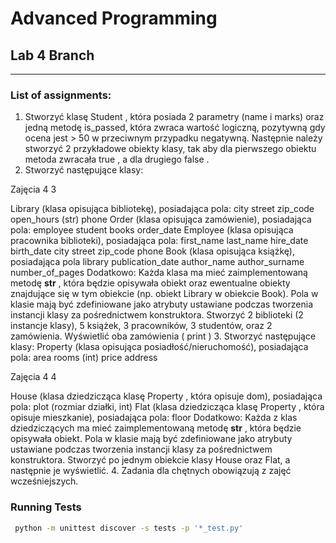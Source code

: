 # Advanced Programming

## Lab 4 Branch
---
### List of assignments: 

1. Stworzyć klasę Student , która posiada 2 parametry (name i marks) oraz jedną metodę is_passed, która zwraca wartość
logiczną, pozytywną gdy ocena jest > 50 w przeciwnym przypadku negatywną. Następnie należy stworzyć 2 przykładowe
obiekty klasy, tak aby dla pierwszego obiektu metoda zwracała true , a dla drugiego false .
2. Stworzyć następujące klasy:

Zajęcia 4 3

Library (klasa opisująca bibliotekę), posiadająca pola:
city
street
zip_code
open_hours (str)
phone
Order (klasa opisująca zamówienie), posiadająca pola:
employee
student
books
order_date
Employee (klasa opisująca pracownika biblioteki), posiadająca pola:
first_name
last_name
hire_date
birth_date
city
street
zip_code
phone
Book (klasa opisująca książkę), posiadająca pola
library
publication_date
author_name
author_surname
number_of_pages
Dodatkowo:
Każda klasa ma mieć zaimplementowaną metodę __str__ , która będzie opisywała obiekt oraz ewentualne obiekty
znajdujące się w tym obiekcie (np. obiekt Library w obiekcie Book).
Pola w klasie mają być zdefiniowane jako atrybuty ustawiane podczas tworzenia instancji klasy za pośrednictwem
konstruktora.
Stworzyć 2 biblioteki (2 instancje klasy), 5 książek, 3 pracowników, 3 studentów, oraz 2 zamówienia.
Wyświetlić oba zamówienia ( print )
3. Stworzyć następujące klasy:
Property (klasa opisująca posiadłość/nieruchomość), posiadająca pola:
area
rooms (int)
price
address

Zajęcia 4 4

House (klasa dziedzicząca klasę Property , która opisuje dom), posiadająca pola:
plot (rozmiar działki, int)
Flat (klasa dziedzicząca klasę Property , która opisuje mieszkanie), posiadająca pola:
floor
Dodatkowo:
Każda z klas dziedziczących ma mieć zaimplementowaną metodę __str__ , która będzie opisywała obiekt.
Pola w klasie mają być zdefiniowane jako atrybuty ustawiane podczas tworzenia instancji klasy za pośrednictwem
konstruktora.
Stworzyć po jednym obiekcie klasy House oraz Flat, a następnie je wyświetlić.
4. Zadania dla chętnych obowiązują z zajęć wcześniejszych.

### Running Tests
```bash
 python -m unittest discover -s tests -p '*_test.py'
```
